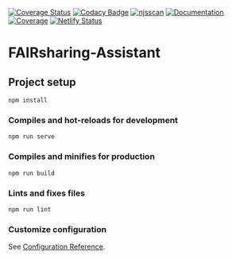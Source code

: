 [![Coverage Status](https://coveralls.io/repos/github/FAIRsharing/FAIRsharing-Assistant/badge.svg?branch=master)](https://coveralls.io/github/FAIRsharing/FAIRsharing-Assistant?branch=master)
[![Codacy Badge](https://app.codacy.com/project/badge/Grade/a28a700ad99545a58dfef51a3630e0d9)](https://www.codacy.com/gh/FAIRsharing/FAIRsharing-Assistant/dashboard?utm_source=github.com&amp;utm_medium=referral&amp;utm_content=FAIRsharing/FAIRsharing-Assistant&amp;utm_campaign=Badge_Grade)
[![njsscan](https://github.com/FAIRsharing/FAIRsharing-Assistant/actions/workflows/njsscan-analysis.yml/badge.svg)](https://github.com/FAIRsharing/FAIRsharing-Assistant/actions/workflows/njsscan-analysis.yml)
[![Documentation](https://github.com/FAIRsharing/FAIRsharing-Assistant/actions/workflows/documentation.yml/badge.svg)](https://github.com/FAIRsharing/FAIRsharing-Assistant/actions/workflows/documentation.yml)
[![Coverage](https://github.com/FAIRsharing/FAIRsharing-Assistant/actions/workflows/unit_tests.yml/badge.svg)](https://github.com/FAIRsharing/FAIRsharing-Assistant/actions/workflows/unit_tests.yml)
[![Netlify Status](https://api.netlify.com/api/v1/badges/192adc25-360d-45d7-adb1-c96a1af0bcb1/deploy-status)](https://app.netlify.com/sites/subtle-sprite-5bbc64/deploys)

# FAIRsharing-Assistant

## Project setup
```
npm install
```

### Compiles and hot-reloads for development
```
npm run serve
```

### Compiles and minifies for production
```
npm run build
```

### Lints and fixes files
```
npm run lint
```

### Customize configuration
See [Configuration Reference](https://cli.vuejs.org/config/).
